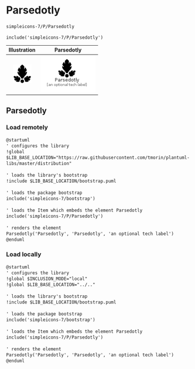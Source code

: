 # Parsedotly


```text
simpleicons-7/P/Parsedotly
```

```text
include('simpleicons-7/P/Parsedotly')
```



| Illustration | Parsedotly |
| :---: | :---: |
| ![illustration for Illustration](../../simpleicons-7/P/Parsedotly.png) | ![illustration for Parsedotly](../../simpleicons-7/P/Parsedotly.Local.png) |




## Parsedotly

### Load remotely
```plantuml
@startuml
' configures the library
!global $LIB_BASE_LOCATION="https://raw.githubusercontent.com/tmorin/plantuml-libs/master/distribution"

' loads the library's bootstrap
!include $LIB_BASE_LOCATION/bootstrap.puml

' loads the package bootstrap
include('simpleicons-7/bootstrap')

' loads the Item which embeds the element Parsedotly
include('simpleicons-7/P/Parsedotly')

' renders the element
Parsedotly('Parsedotly', 'Parsedotly', 'an optional tech label')
@enduml
```

### Load locally
```plantuml
@startuml
' configures the library
!global $INCLUSION_MODE="local"
!global $LIB_BASE_LOCATION="../.."

' loads the library's bootstrap
!include $LIB_BASE_LOCATION/bootstrap.puml

' loads the package bootstrap
include('simpleicons-7/bootstrap')

' loads the Item which embeds the element Parsedotly
include('simpleicons-7/P/Parsedotly')

' renders the element
Parsedotly('Parsedotly', 'Parsedotly', 'an optional tech label')
@enduml
```


